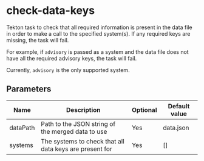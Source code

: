 # check-data-keys

Tekton task to check that all required information is present in the data file in order to make a
call to the specified system(s). If any required keys are missing, the task will fail.

For example, if `advisory` is passed as a system and the data file does not have all the required
advisory keys, the task will fail.

Currently, `advisory` is the only supported system.

## Parameters

| Name     | Description                                             | Optional | Default value |
|----------|---------------------------------------------------------|----------|---------------|
| dataPath | Path to the JSON string of the merged data to use       | Yes      | data.json     |
| systems  | The systems to check that all data keys are present for | Yes      | []            |
